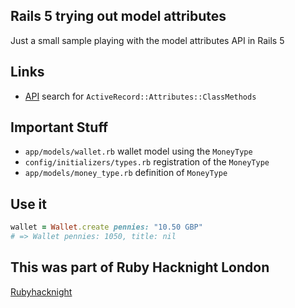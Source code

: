 ## Rails 5 trying out model attributes

Just a small sample playing with the model attributes API in Rails 5

## Links

- [API](http://edgeapi.rubyonrails.org/) search for
  `ActiveRecord::Attributes::ClassMethods`

## Important Stuff

- `app/models/wallet.rb` wallet model using the `MoneyType`
- `config/initializers/types.rb` registration of the `MoneyType`
- `app/models/money_type.rb` definition of `MoneyType`

## Use it

```ruby
wallet = Wallet.create pennies: "10.50 GBP"
# => Wallet pennies: 1050, title: nil
```

## This was part of Ruby Hacknight London

[Rubyhacknight](https://github.com/rubyhacknight/meetups/issues/11)




